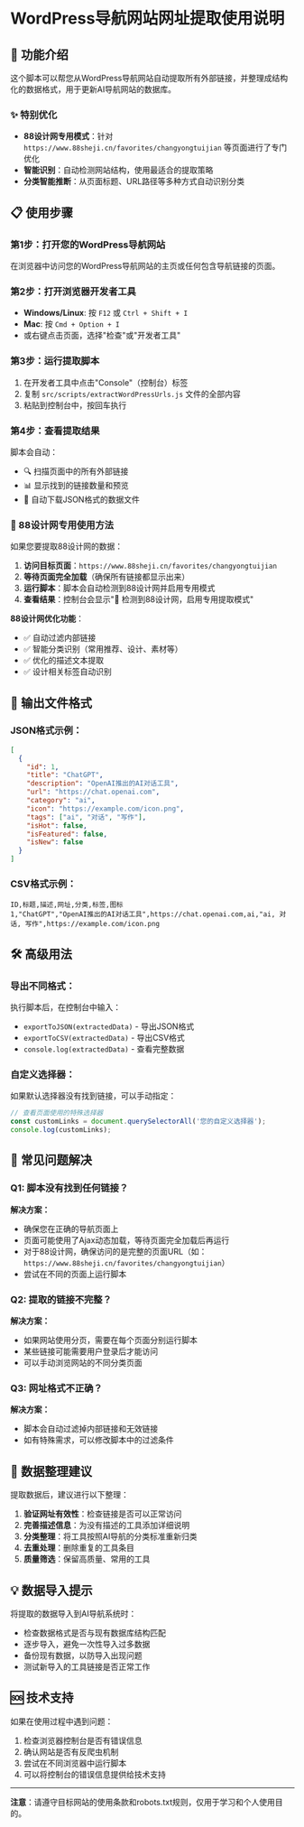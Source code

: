 # WordPress导航网站网址提取使用说明

## 🎯 功能介绍
这个脚本可以帮您从WordPress导航网站自动提取所有外部链接，并整理成结构化的数据格式，用于更新AI导航网站的数据库。

### ✨ 特别优化
- **88设计网专用模式**：针对 `https://www.88sheji.cn/favorites/changyongtuijian` 等页面进行了专门优化
- **智能识别**：自动检测网站结构，使用最适合的提取策略
- **分类智能推断**：从页面标题、URL路径等多种方式自动识别分类

## 📋 使用步骤

### 第1步：打开您的WordPress导航网站
在浏览器中访问您的WordPress导航网站的主页或任何包含导航链接的页面。

### 第2步：打开浏览器开发者工具
- **Windows/Linux**: 按 `F12` 或 `Ctrl + Shift + I`
- **Mac**: 按 `Cmd + Option + I`
- 或右键点击页面，选择"检查"或"开发者工具"

### 第3步：运行提取脚本
1. 在开发者工具中点击"Console"（控制台）标签
2. 复制 `src/scripts/extractWordPressUrls.js` 文件的全部内容
3. 粘贴到控制台中，按回车执行

### 第4步：查看提取结果
脚本会自动：
- 🔍 扫描页面中的所有外部链接
- 📊 显示找到的链接数量和预览
- 💾 自动下载JSON格式的数据文件

### 🎨 88设计网专用使用方法
如果您要提取88设计网的数据：

1. **访问目标页面**：`https://www.88sheji.cn/favorites/changyongtuijian`
2. **等待页面完全加载**（确保所有链接都显示出来）
3. **运行脚本**：脚本会自动检测到88设计网并启用专用模式
4. **查看结果**：控制台会显示"🎨 检测到88设计网，启用专用提取模式"

**88设计网优化功能**：
- ✅ 自动过滤内部链接
- ✅ 智能分类识别（常用推荐、设计、素材等）
- ✅ 优化的描述文本提取
- ✅ 设计相关标签自动识别

## 📁 输出文件格式

### JSON格式示例：
```json
[
  {
    "id": 1,
    "title": "ChatGPT",
    "description": "OpenAI推出的AI对话工具",
    "url": "https://chat.openai.com",
    "category": "ai",
    "icon": "https://example.com/icon.png",
    "tags": ["ai", "对话", "写作"],
    "isHot": false,
    "isFeatured": false,
    "isNew": false
  }
]
```

### CSV格式示例：
```csv
ID,标题,描述,网址,分类,标签,图标
1,"ChatGPT","OpenAI推出的AI对话工具",https://chat.openai.com,ai,"ai, 对话, 写作",https://example.com/icon.png
```

## 🛠️ 高级用法

### 导出不同格式：
执行脚本后，在控制台中输入：
- `exportToJSON(extractedData)` - 导出JSON格式
- `exportToCSV(extractedData)` - 导出CSV格式
- `console.log(extractedData)` - 查看完整数据

### 自定义选择器：
如果默认选择器没有找到链接，可以手动指定：
```javascript
// 查看页面使用的特殊选择器
const customLinks = document.querySelectorAll('您的自定义选择器');
console.log(customLinks);
```

## 🔧 常见问题解决

### Q1: 脚本没有找到任何链接？
**解决方案：**
- 确保您在正确的导航页面上
- 页面可能使用了Ajax动态加载，等待页面完全加载后再运行
- 对于88设计网，确保访问的是完整的页面URL（如：`https://www.88sheji.cn/favorites/changyongtuijian`）
- 尝试在不同的页面上运行脚本

### Q2: 提取的链接不完整？
**解决方案：**
- 如果网站使用分页，需要在每个页面分别运行脚本
- 某些链接可能需要用户登录后才能访问
- 可以手动浏览网站的不同分类页面

### Q3: 网址格式不正确？
**解决方案：**
- 脚本会自动过滤掉内部链接和无效链接
- 如有特殊需求，可以修改脚本中的过滤条件

## 📝 数据整理建议

提取数据后，建议进行以下整理：

1. **验证网址有效性**：检查链接是否可以正常访问
2. **完善描述信息**：为没有描述的工具添加详细说明
3. **分类整理**：将工具按照AI导航的分类标准重新归类
4. **去重处理**：删除重复的工具条目
5. **质量筛选**：保留高质量、常用的工具

## 💡 数据导入提示

将提取的数据导入到AI导航系统时：
- 检查数据格式是否与现有数据库结构匹配
- 逐步导入，避免一次性导入过多数据
- 备份现有数据，以防导入出现问题
- 测试新导入的工具链接是否正常工作

## 🆘 技术支持

如果在使用过程中遇到问题：
1. 检查浏览器控制台是否有错误信息
2. 确认网站是否有反爬虫机制
3. 尝试在不同浏览器中运行脚本
4. 可以将控制台的错误信息提供给技术支持

---

**注意**：请遵守目标网站的使用条款和robots.txt规则，仅用于学习和个人使用目的。 